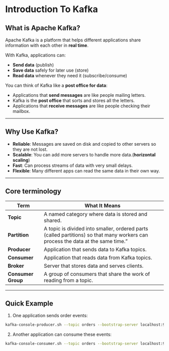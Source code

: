 # Introduction To Kafka

## What is Apache Kafka?

Apache Kafka is a platform that helps different applications share information with each other in **real time**.  

With Kafka, applications can:  
- **Send data** (publish)  
- **Save data** safely for later use (store)  
- **Read data** whenever they need it (subscribe/consume)  

You can think of Kafka like a **post office for data**:  
- Applications that **send messages** are like people mailing letters.  
- Kafka is the **post office** that sorts and stores all the letters.  
- Applications that **receive messages** are like people checking their mailbox.  

---

## Why Use Kafka?

- **Reliable**: Messages are saved on disk and copied to other servers so they are not lost.  
- **Scalable**: You can add more servers to handle more data.(**horizontal scaling**) 
- **Fast**: Can process streams of data with very small delays.  
- **Flexible**: Many different apps can read the same data in their own way.  

---

## Core terminology

| Term              | What It Means |
|-------------------|----------------|
| **Topic**         | A named category where data is stored and shared. |
| **Partition**     | A topic is divided into smaller, ordered parts (called partitions) so that many workers can process the data at the same time.” |
| **Producer**      | Application that sends data to Kafka topics. |
| **Consumer**      | Application that reads data from Kafka topics. |
| **Broker**        | Server that stores data and serves clients. |
| **Consumer Group**| A group of consumers that share the work of reading from a topic. |

---

## Quick Example

1. One application sends order events:  

```bash
kafka-console-producer.sh --topic orders --bootstrap-server localhost:9092
```

2. Another application can consume these events:
```bash
kafka-console-consumer.sh --topic orders --bootstrap-server localhost:9092 --from-beginning
```